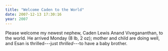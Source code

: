 ```yaml
---
title: "Welcome Caden to the World"
date: 2007-12-13 17:30:16
year: 2007
---
```

Please welcome my newest nephew, Caden Lewis Anand Vivegananthan, to the world.  He arrived Monday (8 lb, 2 oz); mother and child are doing well, and Esan is thrilled---just <em>thrilled</em>---to have a baby brother.
